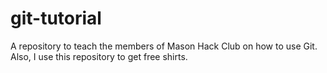 # git-tutorial
A repository to teach the members of Mason Hack Club on how to use Git.
Also, I use this repository to get free shirts.
